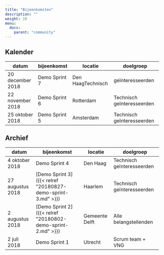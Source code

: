 ```yaml
---
title: "Bijeenkomsten"
description: ""
weight: 10
menu:
  docs:
    parent: "community"
---
```


## Kalender

|datum|bijeenkomst|locatie|doelgroep|
|---|---|---|---|
|20 december 2018|Demo Sprint 7|Den HaagTechnisch|geïnteresseerden|
|22 november 2018|Demo Sprint 6|Rotterdam|Technisch geïnteresseerden|
|25 oktober 2018|Demo Sprint 5|Amsterdam|Technisch geïnteresseerden|

## Archief
|datum|bijeenkomst|locatie|doelgroep|
|---|---|---|---|
|4 oktober 2018|Demo Sprint 4|Den Haag|Technisch geïnteresseerden|
|27 augustus 2018|[Demo Sprint 3]({{< relref "20180827-demo-sprint-3.md" >}})|Haarlem|Technisch geïnteresseerden|
|2 augustus 2018|[Demo Sprint 2]({{< relref "20180802-demo-sprint-2.md" >}})|Gemeente Delft|Alle belangstellenden|
|2 juli 2018|Demo Sprint 1|Utrecht|Scrum team + VNG|
